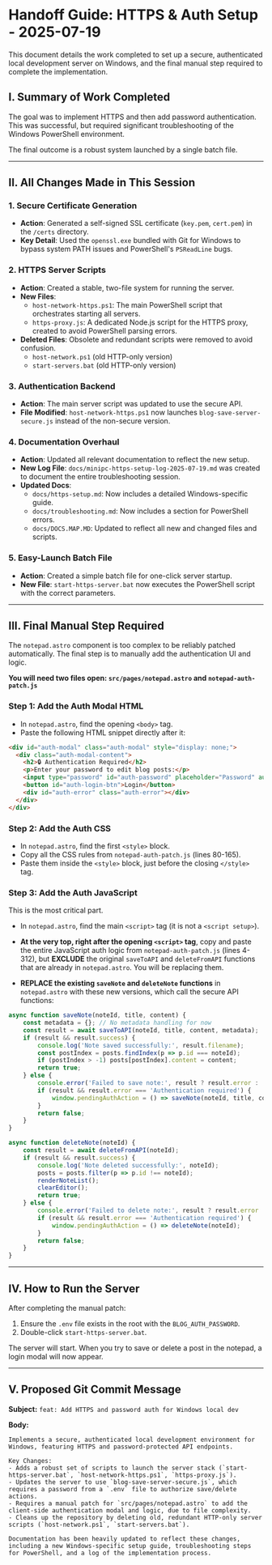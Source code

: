 # Handoff Guide: HTTPS & Auth Setup - 2025-07-19

This document details the work completed to set up a secure, authenticated local development server on Windows, and the final manual step required to complete the implementation.

## I. Summary of Work Completed

The goal was to implement HTTPS and then add password authentication. This was successful, but required significant troubleshooting of the Windows PowerShell environment.

The final outcome is a robust system launched by a single batch file.

---

## II. All Changes Made in This Session

### 1. Secure Certificate Generation
- **Action**: Generated a self-signed SSL certificate (`key.pem`, `cert.pem`) in the `/certs` directory.
- **Key Detail**: Used the `openssl.exe` bundled with Git for Windows to bypass system PATH issues and PowerShell's `PSReadLine` bugs.

### 2. HTTPS Server Scripts
- **Action**: Created a stable, two-file system for running the server.
- **New Files**:
    - `host-network-https.ps1`: The main PowerShell script that orchestrates starting all servers.
    - `https-proxy.js`: A dedicated Node.js script for the HTTPS proxy, created to avoid PowerShell parsing errors.
- **Deleted Files**: Obsolete and redundant scripts were removed to avoid confusion.
    - `host-network.ps1` (old HTTP-only version)
    - `start-servers.bat` (old HTTP-only version)

### 3. Authentication Backend
- **Action**: The main server script was updated to use the secure API.
- **File Modified**: `host-network-https.ps1` now launches `blog-save-server-secure.js` instead of the non-secure version.

### 4. Documentation Overhaul
- **Action**: Updated all relevant documentation to reflect the new setup.
- **New Log File**: `docs/minipc-https-setup-log-2025-07-19.md` was created to document the entire troubleshooting session.
- **Updated Docs**:
    - `docs/https-setup.md`: Now includes a detailed Windows-specific guide.
    - `docs/troubleshooting.md`: Now includes a section for PowerShell errors.
    - `docs/DOCS.MAP.MD`: Updated to reflect all new and changed files and scripts.

### 5. Easy-Launch Batch File
- **Action**: Created a simple batch file for one-click server startup.
- **New File**: `start-https-server.bat` now executes the PowerShell script with the correct parameters.

---

## III. Final Manual Step Required

The `notepad.astro` component is too complex to be reliably patched automatically. The final step is to manually add the authentication UI and logic.

**You will need two files open: `src/pages/notepad.astro` and `notepad-auth-patch.js`**

### Step 1: Add the Auth Modal HTML
- In `notepad.astro`, find the opening `<body>` tag.
- Paste the following HTML snippet directly after it:
```html
<div id="auth-modal" class="auth-modal" style="display: none;">
  <div class="auth-modal-content">
    <h2>🔒 Authentication Required</h2>
    <p>Enter your password to edit blog posts:</p>
    <input type="password" id="auth-password" placeholder="Password" autocomplete="current-password">
    <button id="auth-login-btn">Login</button>
    <div id="auth-error" class="auth-error"></div>
  </div>
</div>
```

### Step 2: Add the Auth CSS
- In `notepad.astro`, find the first `<style>` block.
- Copy all the CSS rules from `notepad-auth-patch.js` (lines 80-165).
- Paste them inside the `<style>` block, just before the closing `</style>` tag.

### Step 3: Add the Auth JavaScript
This is the most critical part.
- In `notepad.astro`, find the main `<script>` tag (it is not a `<script setup>`).
- **At the very top, right after the opening `<script>` tag**, copy and paste the entire JavaScript auth logic from `notepad-auth-patch.js` (lines 4-312), but **EXCLUDE** the original `saveToAPI` and `deleteFromAPI` functions that are already in `notepad.astro`. You will be replacing them.

- **REPLACE the existing `saveNote` and `deleteNote` functions** in `notepad.astro` with these new versions, which call the secure API functions:
```javascript
async function saveNote(noteId, title, content) {
    const metadata = {}; // No metadata handling for now
    const result = await saveToAPI(noteId, title, content, metadata);
    if (result && result.success) {
        console.log('Note saved successfully:', result.filename);
        const postIndex = posts.findIndex(p => p.id === noteId);
        if (postIndex > -1) posts[postIndex].content = content;
        return true;
    } else {
        console.error('Failed to save note:', result ? result.error : 'Unknown error');
        if (result && result.error === 'Authentication required') {
            window.pendingAuthAction = () => saveNote(noteId, title, content);
        }
        return false;
    }
}

async function deleteNote(noteId) {
    const result = await deleteFromAPI(noteId);
    if (result && result.success) {
        console.log('Note deleted successfully:', noteId);
        posts = posts.filter(p => p.id !== noteId);
        renderNoteList();
        clearEditor();
        return true;
    } else {
        console.error('Failed to delete note:', result ? result.error : 'Unknown error');
        if (result && result.error === 'Authentication required') {
            window.pendingAuthAction = () => deleteNote(noteId);
        }
        return false;
    }
}
```

---

## IV. How to Run the Server

After completing the manual patch:
1.  Ensure the `.env` file exists in the root with the `BLOG_AUTH_PASSWORD`.
2.  Double-click `start-https-server.bat`.

The server will start. When you try to save or delete a post in the notepad, a login modal will now appear.

---

## V. Proposed Git Commit Message

**Subject:**
`feat: Add HTTPS and password auth for Windows local dev`

**Body:**
```
Implements a secure, authenticated local development environment for Windows, featuring HTTPS and password-protected API endpoints.

Key Changes:
- Adds a robust set of scripts to launch the server stack (`start-https-server.bat`, `host-network-https.ps1`, `https-proxy.js`).
- Updates the server to use `blog-save-server-secure.js`, which requires a password from a `.env` file to authorize save/delete actions.
- Requires a manual patch for `src/pages/notepad.astro` to add the client-side authentication modal and logic, due to file complexity.
- Cleans up the repository by deleting old, redundant HTTP-only server scripts (`host-network.ps1`, `start-servers.bat`).

Documentation has been heavily updated to reflect these changes, including a new Windows-specific setup guide, troubleshooting steps for PowerShell, and a log of the implementation process.
```